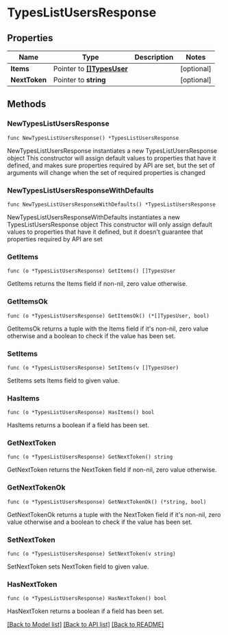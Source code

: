 # TypesListUsersResponse

## Properties

Name | Type | Description | Notes
------------ | ------------- | ------------- | -------------
**Items** | Pointer to [**[]TypesUser**](TypesUser.md) |  | [optional] 
**NextToken** | Pointer to **string** |  | [optional] 

## Methods

### NewTypesListUsersResponse

`func NewTypesListUsersResponse() *TypesListUsersResponse`

NewTypesListUsersResponse instantiates a new TypesListUsersResponse object
This constructor will assign default values to properties that have it defined,
and makes sure properties required by API are set, but the set of arguments
will change when the set of required properties is changed

### NewTypesListUsersResponseWithDefaults

`func NewTypesListUsersResponseWithDefaults() *TypesListUsersResponse`

NewTypesListUsersResponseWithDefaults instantiates a new TypesListUsersResponse object
This constructor will only assign default values to properties that have it defined,
but it doesn't guarantee that properties required by API are set

### GetItems

`func (o *TypesListUsersResponse) GetItems() []TypesUser`

GetItems returns the Items field if non-nil, zero value otherwise.

### GetItemsOk

`func (o *TypesListUsersResponse) GetItemsOk() (*[]TypesUser, bool)`

GetItemsOk returns a tuple with the Items field if it's non-nil, zero value otherwise
and a boolean to check if the value has been set.

### SetItems

`func (o *TypesListUsersResponse) SetItems(v []TypesUser)`

SetItems sets Items field to given value.

### HasItems

`func (o *TypesListUsersResponse) HasItems() bool`

HasItems returns a boolean if a field has been set.

### GetNextToken

`func (o *TypesListUsersResponse) GetNextToken() string`

GetNextToken returns the NextToken field if non-nil, zero value otherwise.

### GetNextTokenOk

`func (o *TypesListUsersResponse) GetNextTokenOk() (*string, bool)`

GetNextTokenOk returns a tuple with the NextToken field if it's non-nil, zero value otherwise
and a boolean to check if the value has been set.

### SetNextToken

`func (o *TypesListUsersResponse) SetNextToken(v string)`

SetNextToken sets NextToken field to given value.

### HasNextToken

`func (o *TypesListUsersResponse) HasNextToken() bool`

HasNextToken returns a boolean if a field has been set.


[[Back to Model list]](../README.md#documentation-for-models) [[Back to API list]](../README.md#documentation-for-api-endpoints) [[Back to README]](../README.md)


